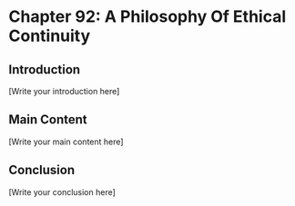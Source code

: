 # Chapter 92: A Philosophy Of Ethical Continuity

## Introduction

[Write your introduction here]

## Main Content

[Write your main content here]

## Conclusion

[Write your conclusion here]